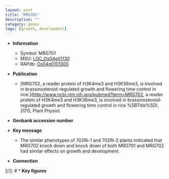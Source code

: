 ```yaml
---
layout: post
title: "MRG701"
description: ""
category: genes
tags: [growth, development]
---
```


* **Information**  
    + Symbol: MRG701  
    + MSU: [LOC_Os04g01130](http://rice.uga.edu/cgi-bin/ORF_infopage.cgi?orf=LOC_Os04g01130)  
    + RAPdb: [Os04g0101300](https://rapdb.dna.affrc.go.jp/locus/?name=Os04g0101300)  

* **Publication**  
    + [MRG702, a reader protein of H3K4me3 and H3K36me3, is involved in brassinosteroid-regulated growth and flowering time control in rice.](http://www.ncbi.nlm.nih.gov/pubmed?term=MRG702, a reader protein of H3K4me3 and H3K36me3, is involved in brassinosteroid-regulated growth and flowering time control in rice.%5BTitle%5D), 2015, Plant Physiol.

* **Genbank accession number**  

* **Key message**  
    + The similar phenotypes of 702Ri-1 and 702Ri-2 plants indicated that MRG702 knock down and knock down of both MRG701 and MRG702 had similar effects on growth and development.

* **Connection**  

[//]: # * **Key figures**  


